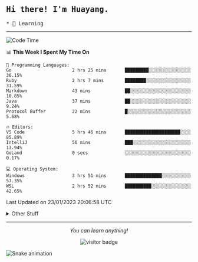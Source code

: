 <h2>
    <samp>Hi there! I'm Huayang.</samp>
</h2>
<p>
    <samp>
        * 🧐 Learning
    </samp>
</p>



<hr>


<!--START_SECTION:waka-->
![Code Time](http://img.shields.io/badge/Code%20Time-380%20hrs%2044%20mins-blue)

📊 **This Week I Spent My Time On** 

```text
💬 Programming Languages: 
Go                       2 hrs 25 mins       █████████░░░░░░░░░░░░░░░░   36.15% 
Ruby                     2 hrs 7 mins        ████████░░░░░░░░░░░░░░░░░   31.59% 
Markdown                 43 mins             ██░░░░░░░░░░░░░░░░░░░░░░░   10.85% 
Java                     37 mins             ██░░░░░░░░░░░░░░░░░░░░░░░   9.24% 
Protocol Buffer          22 mins             █░░░░░░░░░░░░░░░░░░░░░░░░   5.68%

🔥 Editors: 
VS Code                  5 hrs 46 mins       █████████████████████░░░░   85.89% 
IntelliJ                 56 mins             ███░░░░░░░░░░░░░░░░░░░░░░   13.94% 
GoLand                   0 secs              ░░░░░░░░░░░░░░░░░░░░░░░░░   0.17%

💻 Operating System: 
Windows                  3 hrs 51 mins       ██████████████░░░░░░░░░░░   57.35% 
WSL                      2 hrs 52 mins       ██████████░░░░░░░░░░░░░░░   42.65%

```


 Last Updated on 23/01/2023 20:06:58 UTC
<!--END_SECTION:waka-->


<details>
  <summary>Other Stuff</summary>
  <br />
<!--   
  <p align="left">
    <img height="180em" src="https://github-readme-streak-stats.herokuapp.com/?user=GuillaumeFalourd" />
    
  </p> -->

  * 🏆 Some GitHub statistical reports:
  
  <img width="100%" src="https://github-profile-trophy.vercel.app/?username=xmchxup&column=7">
  <p align="left">  
    <img height="180em" src="https://github-readme-stats.vercel.app/api?username=xmchxup&hide_border=true&show_icons=true&include_all_commits=true&bg_color=0,EC6C6C,FFD479,FFFC79,73FA79&theme=graywhite&locale=en" />
    <img height="180em" src="https://github-readme-stats.vercel.app/api/top-langs/?username=xmchxup&hide=css,scss,html&langs_count=8&hide_border=true&layout=compact&bg_color=0,73FA79,73FDFF,D783FF&theme=graywhite&locale=en" />
  </p>
  
  <img width="100%" src="https://github-profile-summary-cards.vercel.app/api/cards/profile-details?username=xmchxup&theme=github" />
 
</a>
</details>
<hr>
<p align="center">
    <i>You can learn anything!</i>
    <p align="center">
        <img src="https://visitor-badge.laobi.icu/badge?page_id=xmchxup" alt="visitor badge"/>       
    </p>
</p>

![Snake animation](https://github.com/XmchxUp/XmchxUp/blob/output/github-contribution-grid-snake.gif)


